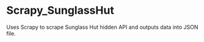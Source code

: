 # Scrapy_SunglassHut
Uses Scrapy to scrape Sunglass Hut hidden API and outputs data into JSON file. 
